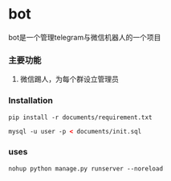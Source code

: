 # bot
bot是一个管理telegram与微信机器人的一个项目
### 主要功能
1. 微信踢人，为每个群设立管理员

### Installation
```angular2html
pip install -r documents/requirement.txt
```

```html
mysql -u user -p < documents/init.sql
```

### uses
```html
nohup python manage.py runserver --noreload
```
